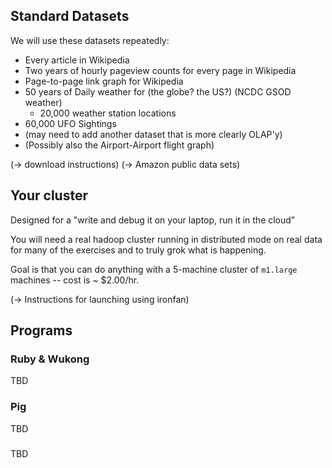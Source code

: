 
## Standard Datasets

We will use these datasets repeatedly:

* Every article in Wikipedia
* Two years of hourly pageview counts for every page in Wikipedia
* Page-to-page link graph for Wikipedia
* 50 years of Daily weather for (the globe? the US?) (NCDC GSOD weather)
  - 20,000 weather station locations
* 60,000 UFO Sightings
* (may need to add another dataset that is more clearly OLAP'y)
* (Possibly also the  Airport-Airport flight graph)


(-> download instructions)
(-> Amazon public data sets)


## Your cluster

Designed for a "write and debug it on your laptop, run it in the cloud"

You will need a real hadoop cluster running in distributed mode on real data
for many of the exercises and to truly grok what is happening.

Goal is that you can do anything with
a 5-machine cluster of `m1.large` machines 
-- cost is ~ $2.00/hr.

(-> Instructions for launching using ironfan)

## Programs


### Ruby & Wukong

TBD

### Pig

TBD

###

TBD